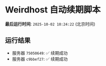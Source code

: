 # Weirdhost 自动续期脚本

**最后运行时间**: `2025-10-02 10:24:22` (北京时间)

## 运行结果

- 服务器 `75050649`: ✅ 续期成功
- 服务器 `c9bbef27`: ✅ 续期成功
